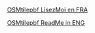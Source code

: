 [OSMtilepbf LisezMoi en FRA](http://195.15.228.159/public/siteFR1.html)

[OSMtilepbf ReadMe in ENG](http://195.15.228.159/public/siteEN1.html)
